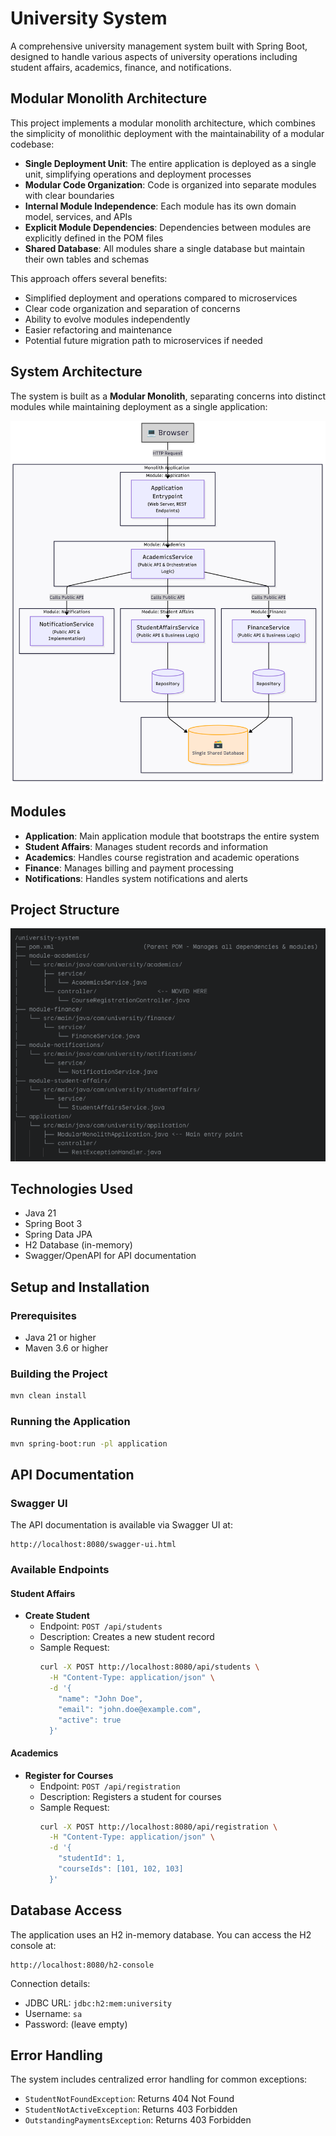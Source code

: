 # University System

A comprehensive university management system built with Spring Boot, designed to handle various aspects of university operations including student affairs, academics, finance, and notifications.

## Modular Monolith Architecture

This project implements a modular monolith architecture, which combines the simplicity of monolithic deployment with the maintainability of a modular codebase:

- **Single Deployment Unit**: The entire application is deployed as a single unit, simplifying operations and deployment processes
- **Modular Code Organization**: Code is organized into separate modules with clear boundaries
- **Internal Module Independence**: Each module has its own domain model, services, and APIs
- **Explicit Module Dependencies**: Dependencies between modules are explicitly defined in the POM files
- **Shared Database**: All modules share a single database but maintain their own tables and schemas

This approach offers several benefits:
- Simplified deployment and operations compared to microservices
- Clear code organization and separation of concerns
- Ability to evolve modules independently
- Easier refactoring and maintenance
- Potential future migration path to microservices if needed

## System Architecture

The system is built as a **Modular Monolith**, separating concerns into distinct modules while maintaining deployment as a single application:

![System Architecture](architecture.png)

## Modules

- **Application**: Main application module that bootstraps the entire system
- **Student Affairs**: Manages student records and information
- **Academics**: Handles course registration and academic operations
- **Finance**: Manages billing and payment processing
- **Notifications**: Handles system notifications and alerts

## Project Structure

![Project Structure](project-structure.png)

## Technologies Used

- Java 21
- Spring Boot 3
- Spring Data JPA
- H2 Database (in-memory)
- Swagger/OpenAPI for API documentation

## Setup and Installation

### Prerequisites

- Java 21 or higher
- Maven 3.6 or higher

### Building the Project

```bash
mvn clean install
```

### Running the Application

```bash
mvn spring-boot:run -pl application
```

## API Documentation

### Swagger UI

The API documentation is available via Swagger UI at:

```
http://localhost:8080/swagger-ui.html
```

### Available Endpoints

#### Student Affairs

- **Create Student**
  - Endpoint: `POST /api/students`
  - Description: Creates a new student record
  - Sample Request:
    ```bash
    curl -X POST http://localhost:8080/api/students \
      -H "Content-Type: application/json" \
      -d '{
        "name": "John Doe",
        "email": "john.doe@example.com",
        "active": true
      }'
    ```

#### Academics

- **Register for Courses**
  - Endpoint: `POST /api/registration`
  - Description: Registers a student for courses
  - Sample Request:
    ```bash
    curl -X POST http://localhost:8080/api/registration \
      -H "Content-Type: application/json" \
      -d '{
        "studentId": 1,
        "courseIds": [101, 102, 103]
      }'
    ```

## Database Access

The application uses an H2 in-memory database. You can access the H2 console at:

```
http://localhost:8080/h2-console
```

Connection details:
- JDBC URL: `jdbc:h2:mem:university`
- Username: `sa`
- Password: (leave empty)

## Error Handling

The system includes centralized error handling for common exceptions:

- `StudentNotFoundException`: Returns 404 Not Found
- `StudentNotActiveException`: Returns 403 Forbidden
- `OutstandingPaymentsException`: Returns 403 Forbidden

